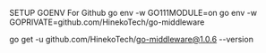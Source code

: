 SETUP GOENV For Github
go env -w GO111MODULE=on
go env -w GOPRIVATE=github.com/HinekoTech/go-middleware

go get -u github.com/HinekoTech/go-middleware@1.0.6 --version
